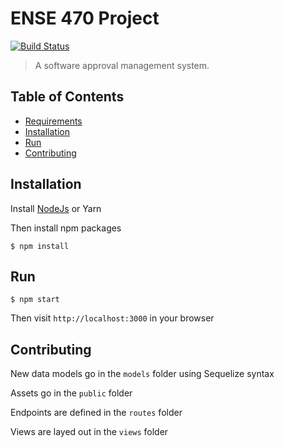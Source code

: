 # ENSE 470 Project
[![Build Status](https://travis-ci.org//tpetrychyn/ENSE470-Project.svg?branch=master)](https://travis-ci.org/tpetrychyn/ENSE470-Project)

> A software approval management system.

## Table of Contents

- [Requirements](#requirements)
- [Installation](#installation)
- [Run](#run)
- [Contributing](#contributing)

## Installation

Install [NodeJs](https://nodejs.org/en/download/) or Yarn

Then install npm packages
```
$ npm install
```

## Run

```
$ npm start
```
Then visit `http://localhost:3000` in your browser

## Contributing

New data models go in the `models` folder using Sequelize syntax

Assets go in the `public` folder

Endpoints are defined in the `routes` folder

Views are layed out in the `views` folder
